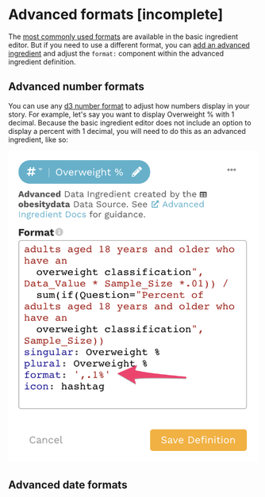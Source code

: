 # Advanced formats \[incomplete\]

The [most commonly used formats](ingredient-formats.md) are available in the basic ingredient editor. But if you need to use a different format, you can [add an advanced ingredient](defining-ingredients.md#adding-an-advanced-ingredient) and adjust the `format:` component within the advanced ingredient definition.

## Advanced number formats

You can use any [d3 number format](https://github.com/d3/d3-format) to adjust how numbers display in your story. For example, let's say you want to display Overweight % with 1 decimal. Because the basic ingredient editor does not include an option to display a percent with 1 decimal, you will need to do this as an advanced ingredient, like so:

![Set format to a percent with 1 decimal](../../../.gitbook/assets/image%20%2848%29.png)

## Advanced date formats

